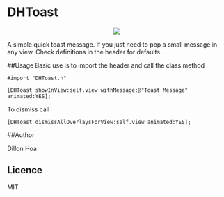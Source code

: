DHToast
===============

<p align="center"><img src="http://i.imgur.com/tu9tBWk.gif"/></p>

A simple quick toast message. If you just need to pop a small message in any view. Check definitions in the header for defaults.

##Usage
Basic use is to import the header and call the class method
```objc
#import "DHToast.h"

[DHToast showInView:self.view withMessage:@"Toast Message" animated:YES];
```
To dismiss call
```objc
[DHToast dismissAllOverlaysForView:self.view animated:YES];
```

##Author

Dillon Hoa

## Licence

MIT 





